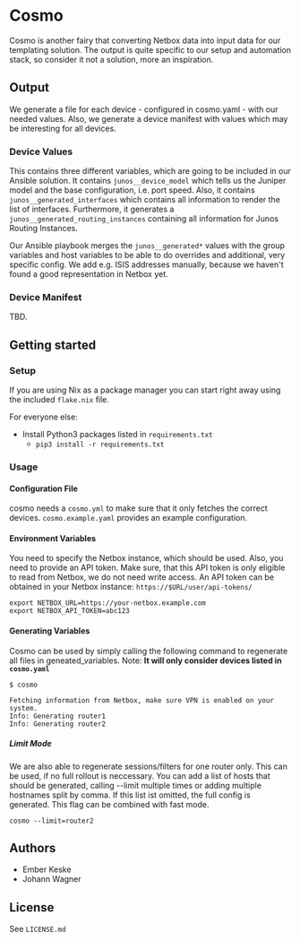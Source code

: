 # Cosmo

Cosmo is another fairy that converting Netbox data into input data for our templating solution.
The output is quite specific to our setup and automation stack, so consider it not a solution, more an inspiration.

## Output

We generate a file for each device - configured in cosmo.yaml - with our needed values.
Also, we generate a device manifest with values which may be interesting for all devices.

### Device Values

This contains three different variables, which are going to be included in our Ansible solution.
It contains `junos__device_model` which tells us the Juniper model and the base configuration, i.e. port speed.
Also, it contains `junos__generated_interfaces` which contains all information to render the list of interfaces.
Furthermore, it generates a `junos__generated_routing_instances` containing all information for Junos Routing Instances.

Our Ansible playbook merges the `junos__generated*` values with the group variables and host variables to be able to do overrides and 
additional, very specific config. We add e.g. ISIS addresses manually, because we haven't found a good representation in Netbox yet.

### Device Manifest

TBD.

## Getting started

### Setup
If you are using Nix as a package manager you can start right away using the included `flake.nix` file.

For everyone else:
- Install Python3 packages listed in `requirements.txt`
  - `pip3 install -r requirements.txt`


### Usage

#### Configuration File

cosmo needs a `cosmo.yml` to make sure that it only fetches the correct devices.
`cosmo.example.yaml` provides an example configuration.

#### Environment Variables

You need to specify the Netbox instance, which should be used. Also, you need to provide an API token.
Make sure, that this API token is only eligible to read from Netbox, we do not need write access.
An API token can be obtained in your Netbox instance: `https://$URL/user/api-tokens/`

```shell
export NETBOX_URL=https://your-netbox.example.com
export NETBOX_API_TOKEN=abc123
```

#### Generating Variables

Cosmo can be used by simply calling the following command to regenerate all files in geneated_variables.
Note: **It will only consider devices listed in `cosmo.yaml`**

```shell
$ cosmo

Fetching information from Netbox, make sure VPN is enabled on your system.
Info: Generating router1
Info: Generating router2
```

##### Limit Mode
We are also able to regenerate sessions/filters for one router only. This can be used, if no full rollout is neccessary. You can add a list of hosts that should be generated, calling --limit multiple times or adding multiple hostnames split by comma. If this list ist omitted, the full config is generated. This flag can be combined with fast mode.

```
cosmo --limit=router2
```

## Authors

+ Ember Keske
+ Johann Wagner

## License

See `LICENSE.md`